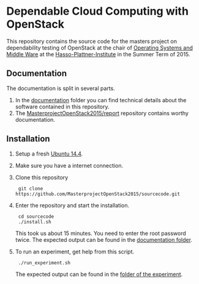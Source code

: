 Dependable Cloud Computing with OpenStack
=========================================

This repository contains the source code for the masters project on dependability testing of OpenStack 
at the chair of [Operating Systems and Middle Ware](http://www.dcl.hpi.uni-potsdam.de/)
at the [Hasso-Plattner-Institute](http://hpi.de/) in the Summer Term of 2015.

Documentation
-------------

The documentation is split in several parts.

1. In the [documentation](documentation) folder you can find technical details about the software contained in this repository.
2. The [MasterprojectOpenStack2015/report](https://github.com/MasterprojectOpenStack2015/report) repository contains worthy documentation.

Installation
------------

1. Setup a fresh [Ubuntu 14.4](http://www.ubuntu.com/download/desktop).
2. Make sure you have a internet connection.
3. Clone this repository

        git clone https://github.com/MasterprojectOpenStack2015/sourcecode.git

4. Enter the repository and start the installation.

        cd sourcecode
        ./install.sh

    This took us about 15 minutes. You need to enter the root password twice. 
    The expected output can be found in the [documentation folder](documentation/install.sh.output.txt).

5. To run an experiment, get help from this script.

        ./run_experiment.sh 

    The expected output can be found in the [folder of the experiment](experiments).
